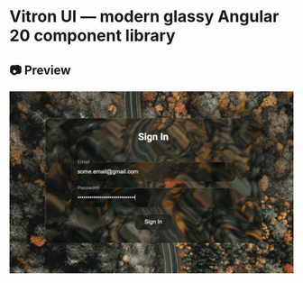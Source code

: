 # Vitron UI — modern glassy Angular 20 component library

## 📷 Preview

![Vitron UI preview](./demo/example_001.png)
